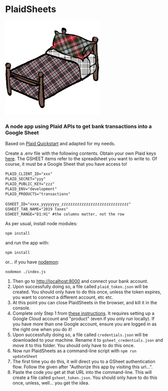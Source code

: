 # PlaidSheets

![PlaidSheets](img/plaidsheets.png)
### A node app using Plaid APIs to get bank transactions into a Google Sheet


Based on [Plaid Quickstart](https://plaid.com/docs/quickstart) and adapted for my needs.


Create a .env file with the following contents.  Obtain your own Plaid keys [here](https://dashboard.plaid.com/account/keys).  The GSHEET items refer to the spreadsheet you want to write to.  Of course, it must be a Google Sheet that you have access to!

```
PLAID_CLIENT_ID="xxx"
PLAID_SECRET="yyy"
PLAID_PUBLIC_KEY="zzz"
PLAID_ENV="development"
PLAID_PRODUCTS="transactions"

GSHEET_ID="xxxx_yyyyyyyy_zzzzzzzzzzzzzzzzzzzzzzzzzzzzzz"
GSHEET_TAB_NAME="2019 Taxes"
GSHEET_RANGE="D1:H1" #the columns matter, not the row
```

As per usual, install node modules:
```
npm install
```
 and run the app with:
```
npm install
```
or... if you have [nodemon](https://nodemon.io/):
```
nodemon ./index.js
```

1. Then go to [http://localhost:8000](http://localhost:8000) and connect your bank account.
1. Upon successfully doing so, a file called `plaid_token.json` will be created.  You should only have to do this once, unless the token expires, you want to connect a different account, etc etc.
1. At this point you can close PlaidSheets in the browser, and kill it in the console.
1. Complete only Step 1 from [these instructions](https://developers.google.com/sheets/api/quickstart/nodejs).  It requires setting up a Google Cloud account and "product" (even if you only run locally).  If you have more than one Google account, ensure you are logged in as the right one when you do it!
1. Upon successfully doing so, a file called `credentials.json` will be downloaded to your machine.  Rename it to `gsheet_credentials.json` and move it to this folder.  You should only have to do this once.
1. Now run PlaidSheets as a command-line script with `npm run updateSheet`
1. The first time you do this, it will direct you to a GSheet authentication flow.  Follow the given after "Authorize this app by visiting this url...".
1. Paste the code you get at that URL into the command-line.  This will create a file called `gsheet_token.json`.  You should only have to do this once, unless, well... you get the idea.
